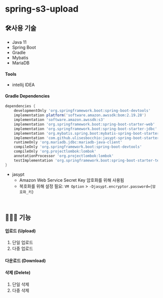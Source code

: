 # spring-s3-upload

## 🛠️사용 기술

- Java 11
- Spring Boot
- Gradle
- Mybatis
- MariaDB

#### Tools
- intellij IDEA

#### Gradle Dependencies
``` gradle
dependencies {
    developmentOnly 'org.springframework.boot:spring-boot-devtools'
    implementation platform('software.amazon.awssdk:bom:2.19.28')
    implementation 'software.amazon.awssdk:s3'
    implementation 'org.springframework.boot:spring-boot-starter-web'
    implementation 'org.springframework.boot:spring-boot-starter-jdbc'
    implementation 'org.mybatis.spring.boot:mybatis-spring-boot-starter:2.2.2'
    implementation 'com.github.ulisesbocchio:jasypt-spring-boot-starter:3.0.5'
    runtimeOnly 'org.mariadb.jdbc:mariadb-java-client'
    compileOnly 'org.springframework.boot:spring-boot-devtools'
    compileOnly 'org.projectlombok:lombok'
    annotationProcessor 'org.projectlombok:lombok'
    testImplementation 'org.springframework.boot:spring-boot-starter-test'
}
```
* jasypt 
   * Amazon Web Service Secret Key 암호화를 위해 사용됨
   * 복호화를 위해 설정 필요: `VM Option` > `-Djasypt.encryptor.password={암호화_키}`

<br>

## 👩🏻‍💻 기능
#### 업로드 (Upload)
1. 단일 업로드 
2. 다중 업로드
#### 다운로드 (Download)
#### 삭제 (Delete)
1. 단일 삭제
2. 다중 삭제
